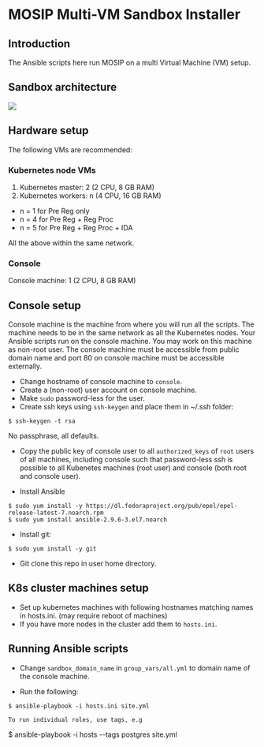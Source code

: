 # MOSIP Multi-VM Sandbox Installer

## Introduction

The Ansible scripts here run MOSIP on a multi Virtual Machine (VM) setup.  

## Sandbox architecture
![](https://github.com/pjoshi751/mosip-infra/blob/master/deployment/sandbox-v2/docs/sanbox_architecture.png)

## Hardware setup 

The following VMs are recommended:

### Kubernetes node VMs
1. Kubernetes master:  2 (2 CPU, 8 GB RAM)
1. Kubernetes workers:  n (4 CPU, 16 GB RAM)

* n = 1 for Pre Reg only
* n = 4 for Pre Reg + Reg Proc
* n = 5 for Pre Reg + Reg Proc + IDA

All the above within the same network.

### Console
Console machine: 1 (2 CPU, 8 GB RAM) 

## Console setup
Console machine is the machine from where you will run all the scripts.  The machine needs to be in the same network as all the Kubernetes nodes.  Your Ansible scripts run on the console machine. You may work on this machine as non-root user.   The console machine must be accessible from public domain name and port 80 on console machine must be accessible externally.

* Change hostname of console machine to `console`. 
* Create a (non-root) user account on console machine.
* Make `sudo` password-less for the user.
* Create ssh keys using `ssh-keygen` and place them in ~/.ssh folder:
```
$ ssh-keygen -t rsa
```
No passphrase, all defaults.
* Copy the public key of console user to all `authorized_keys` of `root` users of all machines, including console such that password-less ssh is possible to all Kubenetes machines (root user) and console (both root and console user).

* Install Ansible
```
$ sudo yum install -y https://dl.fedoraproject.org/pub/epel/epel-release-latest-7.noarch.rpm
$ sudo yum install ansible-2.9.6-3.el7.noarch
```
* Install git:
```
$ sudo yum install -y git
```
* Git clone this repo in user home directory.

## K8s cluster machines setup
* Set up kubernetes machines with following hostnames matching names in hosts.ini. (may require reboot of machines)
* If you have more nodes in the cluster add them to `hosts.ini`.   

## Running Ansible scripts
* Change `sandbox_domain_name` in `group_vars/all.yml` to domain name of the console machine.

* Run the following:
```
$ ansible-playbook -i hosts.ini site.yml

To run individual roles, use tags, e.g
```
$ ansible-playbook -i hosts --tags postgres site.yml
```

